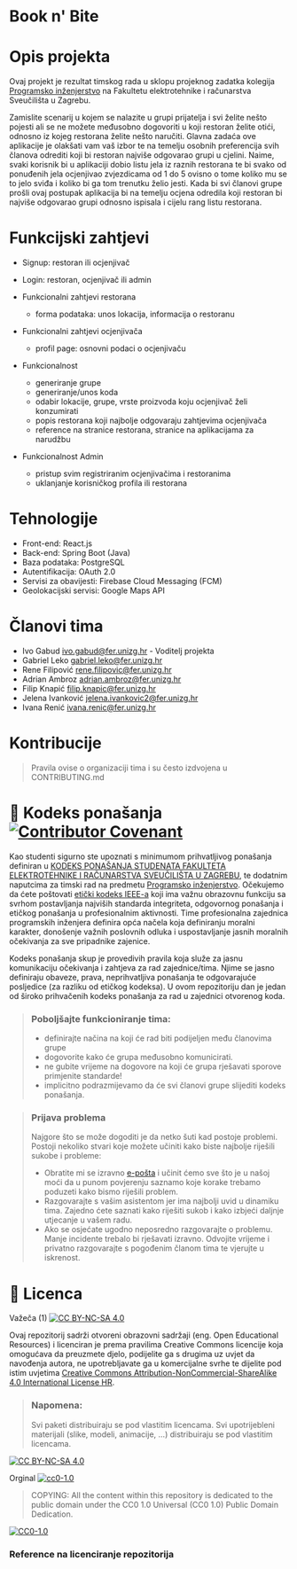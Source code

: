 # Book n' Bite
  

# Opis projekta
Ovaj projekt je rezultat timskog rada u sklopu projeknog zadatka kolegija [Programsko inženjerstvo](https://www.fer.unizg.hr/predmet/proinz) na Fakultetu elektrotehnike i računarstva Sveučilišta u Zagrebu. 

Zamislite scenarij u kojem se nalazite u grupi prijatelja i svi želite nešto pojesti ali se ne možete 
međusobno dogovoriti u koji restoran želite otići, odnosno iz kojeg restorana želite nešto naručiti. 
Glavna zadaća ove aplikacije je olakšati vam vaš izbor te na temelju osobnih preferencija svih 
članova odrediti koji bi restoran najviše odgovarao grupi u cjelini. Naime, svaki korisnik bi u aplikaciji 
dobio listu jela iz raznih restorana te bi svako od ponuđenih jela ocjenjivao zvjezdicama od 1 do 5 
ovisno o tome koliko mu se to jelo sviđa i koliko bi ga tom trenutku želio jesti. Kada bi svi članovi grupe 
prošli ovaj postupak aplikacija bi na temelju ocjena odredila koji restoran bi najviše odgovarao grupi 
odnosno ispisala i cijelu rang listu restorana.

# Funkcijski zahtjevi
- Signup: restoran ili ocjenjivač
- Login: restoran, ocjenjivač ili admin
- Funkcionalni zahtjevi restorana 
  - forma podataka: unos lokacija, informacija o restoranu
- Funkcionalni zahtjevi ocjenjivača
  - profil page: osnovni podaci o ocjenjivaču

- Funkcionalnost 
  - generiranje grupe 
  - generiranje/unos koda 
  - odabir lokacije, grupe, vrste proizvoda koju ocjenjivač želi konzumirati 
  - popis restorana koji najbolje odgovaraju zahtjevima ocjenjivača
  - reference na stranice restorana, stranice na aplikacijama za narudžbu 

- Funkcionalnost Admin
  - pristup svim registriranim ocjenjivačima i restoranima
  - uklanjanje korisničkog profila ili restorana


# Tehnologije

- Front-end: React.js
- Back-end: Spring Boot (Java)
- Baza podataka: PostgreSQL
- Autentifikacija: OAuth 2.0
- Servisi za obavijesti: Firebase Cloud Messaging (FCM)
- Geolokacijski servisi: Google Maps API

# Članovi tima 
- Ivo Gabud ivo.gabud@fer.unizg.hr  - Voditelj projekta
- Gabriel Leko gabriel.leko@fer.unizg.hr
- Rene Filipović rene.filipovic@fer.unizg.hr
- Adrian Ambroz adrian.ambroz@fer.unizg.hr
- Filip Knapić filip.knapic@fer.unizg.hr
- Jelena Ivanković jelena.ivankovic2@fer.unizg.hr
- Ivana Renić ivana.renic@fer.unizg.hr

# Kontribucije
>Pravila ovise o organizaciji tima i su često izdvojena u CONTRIBUTING.md



# 📝 Kodeks ponašanja [![Contributor Covenant](https://img.shields.io/badge/Contributor%20Covenant-2.1-4baaaa.svg)](CODE_OF_CONDUCT.md)
Kao studenti sigurno ste upoznati s minimumom prihvatljivog ponašanja definiran u [KODEKS PONAŠANJA STUDENATA FAKULTETA ELEKTROTEHNIKE I RAČUNARSTVA SVEUČILIŠTA U ZAGREBU](https://www.fer.hr/_download/repository/Kodeks_ponasanja_studenata_FER-a_procisceni_tekst_2016%5B1%5D.pdf), te dodatnim naputcima za timski rad na predmetu [Programsko inženjerstvo](https://wwww.fer.hr).
Očekujemo da ćete poštovati [etički kodeks IEEE-a](https://www.ieee.org/about/corporate/governance/p7-8.html) koji ima važnu obrazovnu funkciju sa svrhom postavljanja najviših standarda integriteta, odgovornog ponašanja i etičkog ponašanja u profesionalnim aktivnosti. Time profesionalna zajednica programskih inženjera definira opća načela koja definiranju  moralni karakter, donošenje važnih poslovnih odluka i uspostavljanje jasnih moralnih očekivanja za sve pripadnike zajenice.

Kodeks ponašanja skup je provedivih pravila koja služe za jasnu komunikaciju očekivanja i zahtjeva za rad zajednice/tima. Njime se jasno definiraju obaveze, prava, neprihvatljiva ponašanja te  odgovarajuće posljedice (za razliku od etičkog kodeksa). U ovom repozitoriju dan je jedan od široko prihvačenih kodeks ponašanja za rad u zajednici otvorenog koda.
>### Poboljšajte funkcioniranje tima:
>* definirajte načina na koji će rad biti podijeljen među članovima grupe
>* dogovorite kako će grupa međusobno komunicirati.
>* ne gubite vrijeme na dogovore na koji će grupa rješavati sporove primjenite standarde!
>* implicitno podrazmijevamo da će svi članovi grupe slijediti kodeks ponašanja.
 
>###  Prijava problema
>Najgore što se može dogoditi je da netko šuti kad postoje problemi. Postoji nekoliko stvari koje možete učiniti kako biste najbolje riješili sukobe i probleme:
>* Obratite mi se izravno [e-pošta](mailto:vlado.sruk@fer.hr) i  učinit ćemo sve što je u našoj moći da u punom povjerenju saznamo koje korake trebamo poduzeti kako bismo riješili problem.
>* Razgovarajte s vašim asistentom jer ima najbolji uvid u dinamiku tima. Zajedno ćete saznati kako riješiti sukob i kako izbjeći daljnje utjecanje u vašem radu.
>* Ako se osjećate ugodno neposredno razgovarajte o problemu. Manje incidente trebalo bi rješavati izravno. Odvojite vrijeme i privatno razgovarajte s pogođenim članom tima te vjerujte u iskrenost.

# 📝 Licenca
Važeča (1)
[![CC BY-NC-SA 4.0][cc-by-nc-sa-shield]][cc-by-nc-sa]

Ovaj repozitorij sadrži otvoreni obrazovni sadržaji (eng. Open Educational Resources)  i licenciran je prema pravilima Creative Commons licencije koja omogućava da preuzmete djelo, podijelite ga s drugima uz 
uvjet da navođenja autora, ne upotrebljavate ga u komercijalne svrhe te dijelite pod istim uvjetima [Creative Commons Attribution-NonCommercial-ShareAlike 4.0 International License HR][cc-by-nc-sa].
>
> ### Napomena:
>
> Svi paketi distribuiraju se pod vlastitim licencama.
> Svi upotrijebleni materijali  (slike, modeli, animacije, ...) distribuiraju se pod vlastitim licencama.

[![CC BY-NC-SA 4.0][cc-by-nc-sa-image]][cc-by-nc-sa]

[cc-by-nc-sa]: https://creativecommons.org/licenses/by-nc/4.0/deed.hr 
[cc-by-nc-sa-image]: https://licensebuttons.net/l/by-nc-sa/4.0/88x31.png
[cc-by-nc-sa-shield]: https://img.shields.io/badge/License-CC%20BY--NC--SA%204.0-lightgrey.svg

Orginal [![cc0-1.0][cc0-1.0-shield]][cc0-1.0]
>
>COPYING: All the content within this repository is dedicated to the public domain under the CC0 1.0 Universal (CC0 1.0) Public Domain Dedication.
>
[![CC0-1.0][cc0-1.0-image]][cc0-1.0]

[cc0-1.0]: https://creativecommons.org/licenses/by/1.0/deed.en
[cc0-1.0-image]: https://licensebuttons.net/l/by/1.0/88x31.png
[cc0-1.0-shield]: https://img.shields.io/badge/License-CC0--1.0-lightgrey.svg

### Reference na licenciranje repozitorija
